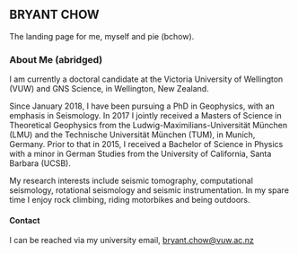 ## BRYANT CHOW
The landing page for me, myself and pie (bchow).

### About Me (abridged)

I am currently a doctoral candidate at the Victoria University of Wellington (VUW) and GNS Science, in Wellington, New Zealand.

Since January 2018, I have been pursuing a PhD in Geophysics, with an emphasis in Seismology. In 2017 I jointly received a Masters of Science in Theoretical Geophysics from the Ludwig-Maximilians-Universität München (LMU) and the Technische Universität München (TUM), in Munich, Germany. Prior to that in 2015, I received a Bachelor of Science in Physics with a minor in German Studies from the University of California, Santa Barbara (UCSB). 

My research interests include seismic tomography, computational seismology, rotational seismology and seismic instrumentation. In my spare time I enjoy rock climbing, riding motorbikes and being outdoors. 


####  Contact

I can be reached via my university email, bryant.chow@vuw.ac.nz
